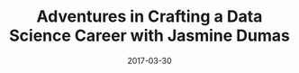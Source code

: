 ---
title: Adventures in Crafting a Data Science Career with Jasmine Dumas
text: Join the University of Rhode Island (URI) Coastal Institute and RhodyRStats on Thursday, March 30th as we kick-off off our “Careers in R” speaker series. Special guest Jasmine Dumas, a data scientist at Simple Finance, will share her journey from biomedical engineering to data scientist and highlight two R packages that she developed, ttbbeer and shinyLP.After the talk we will re-convene at 3:30 for a short happy hour to continue discussions with Jasmine. Location TBD. 
link: http://rhodyrstats.org/files/dumas_event.pdf
eventlink: https://rhodyrstats-jasmine-dumas.eventbrite.com
location: "URI, Coastal Institute Auditorium, Narragansett, RI"
date: 2017-03-30 
publish: yes
---